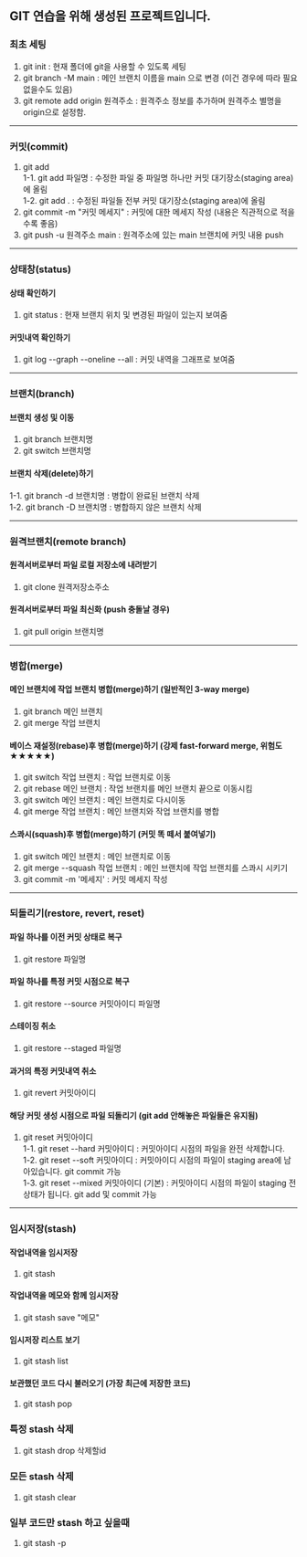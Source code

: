 ## GIT 연습을 위해 생성된 프로젝트입니다.

### 최초 세팅
1. git init : 현재 폴더에 git을 사용할 수 있도록 세팅   
2. git branch -M main : 메인 브랜치 이름을 main 으로 변경 (이건 경우에 따라 필요 없을수도 있음)   
3. git remote add origin 원격주소 : 원격주소 정보를 추가하며 원격주소 별명을 origin으로 설정함.   
   
---   
   
### 커밋(commit)
1. git add   
1-1. git add 파일명 : 수정한 파일 중 파일명 하나만 커밋 대기장소(staging area)에 올림   
1-2. git add . : 수정된 파일들 전부 커밋 대기장소(staging area)에 올림   
2. git commit -m "커밋 메세지" : 커밋에 대한 메세지 작성 (내용은 직관적으로 적을수록 좋음)   
3. git push -u 원격주소 main : 원격주소에 있는 main 브랜치에 커밋 내용 push   

---

### 상태창(status)

#### 상태 확인하기
1. git status : 현재 브랜치 위치 및 변경된 파일이 있는지 보여줌   
   
#### 커밋내역 확인하기
1. git log --graph --oneline --all : 커밋 내역을 그래프로 보여줌    
   
---
   
### 브랜치(branch)
   
#### 브랜치 생성 및 이동
1. git branch 브랜치명   
2. git switch 브랜치명   
   
#### 브랜치 삭제(delete)하기
1-1. git branch -d 브랜치명 : 병합이 완료된 브랜치 삭제   
1-2. git branch -D 브랜치명 : 병합하지 않은 브랜치 삭제   
   
---

### 원격브랜치(remote branch)
   
#### 원격서버로부터 파일 로컬 저장소에 내려받기
1. git clone 원격저장소주소   
   
#### 원격서버로부터 파일 최신화 (push 충돌날 경우)
1. git pull origin 브랜치명   
   
---
   
### 병합(merge)
   
#### 메인 브랜치에 작업 브랜치 병합(merge)하기 (일반적인 3-way merge)   
1. git branch 메인 브랜치   
2. git merge 작업 브랜치   
   
#### 베이스 재설정(rebase)후 병합(merge)하기 (강제 fast-forward merge, 위험도 ★★★★★)
1. git switch 작업 브랜치 : 작업 브랜치로 이동   
2. git rebase 메인 브랜치 : 작업 브랜치를 메인 브랜치 끝으로 이동시킴   
3. git switch 메인 브랜치 : 메인 브랜치로 다시이동   
4. git merge 작업 브랜치 : 메인 브랜치와 작업 브랜치를 병합   
   
#### 스콰시(squash)후 병합(merge)하기 (커밋 똑 떼서 붙여넣기)
1. git switch 메인 브랜치 : 메인 브랜치로 이동   
2. git merge --squash 작업 브랜치 : 메인 브랜치에 작업 브랜치를 스콰시 시키기   
3. git commit -m '메세지' : 커밋 메세지 작성   
   
---

### 되돌리기(restore, revert, reset)
   
#### 파일 하나를 이전 커밋 상태로 복구   
1. git restore 파일명   

#### 파일 하나를 특정 커밋 시점으로 복구   
1. git restore --source 커밋아이디 파일명   
   
#### 스테이징 취소
1. git restore --staged 파일명   
   
#### 과거의 특정 커밋내역 취소
1. git revert 커밋아이디   
   
#### 해당 커밋 생성 시점으로 파일 되돌리기 (git add 안해놓은 파일들은 유지됨)
1. git reset 커밋아이디   
1-1. git reset --hard 커밋아이디 : 커밋아이디 시점의 파일을 완전 삭제합니다.   
1-2. git reset --soft 커밋아이디 : 커밋아이디 시점의 파일이 staging area에 남아있습니다. git commit 가능   
1-3. git reset --mixed 커밋아이디 (기본) : 커밋아이디 시점의 파일이 staging 전 상태가 됩니다. git add 및 commit 가능   
   
---
   
### 임시저장(stash)
   
#### 작업내역을 임시저장   
1. git stash   

#### 작업내역을 메모와 함께 임시저장
1. git stash save "메모"   
   
#### 임시저장 리스트 보기
1. git stash list   
   
#### 보관했던 코드 다시 불러오기 (가장 최근에 저장한 코드)
1. git stash pop   
   
### 특정 stash 삭제
1. git stash drop 삭제할id   
   
### 모든 stash 삭제
1. git stash clear   
   
### 일부 코드만 stash 하고 싶을때
1. git stash -p   
   
